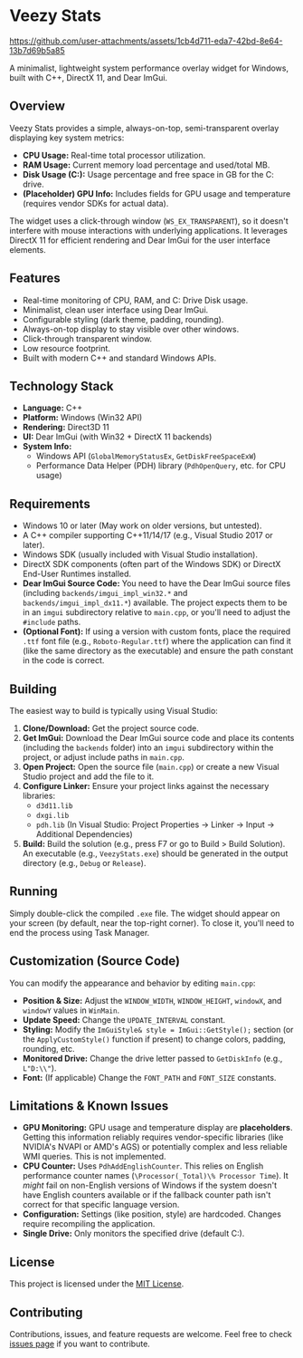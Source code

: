 # Veezy Stats

https://github.com/user-attachments/assets/1cb4d711-eda7-42bd-8e64-13b7d69b5a85
<!-- <<< Replace with a link to an actual screenshot! -->

A minimalist, lightweight system performance overlay widget for Windows, built with C++, DirectX 11, and Dear ImGui.

## Overview

Veezy Stats provides a simple, always-on-top, semi-transparent overlay displaying key system metrics:

*   **CPU Usage:** Real-time total processor utilization.
*   **RAM Usage:** Current memory load percentage and used/total MB.
*   **Disk Usage (C:):** Usage percentage and free space in GB for the C: drive.
*   **(Placeholder) GPU Info:** Includes fields for GPU usage and temperature (requires vendor SDKs for actual data).

The widget uses a click-through window (`WS_EX_TRANSPARENT`), so it doesn't interfere with mouse interactions with underlying applications. It leverages DirectX 11 for efficient rendering and Dear ImGui for the user interface elements.

## Features

*   Real-time monitoring of CPU, RAM, and C: Drive Disk usage.
*   Minimalist, clean user interface using Dear ImGui.
*   Configurable styling (dark theme, padding, rounding).
*   Always-on-top display to stay visible over other windows.
*   Click-through transparent window.
*   Low resource footprint.
*   Built with modern C++ and standard Windows APIs.

## Technology Stack

*   **Language:** C++
*   **Platform:** Windows (Win32 API)
*   **Rendering:** Direct3D 11
*   **UI:** Dear ImGui (with Win32 + DirectX 11 backends)
*   **System Info:**
    *   Windows API (`GlobalMemoryStatusEx`, `GetDiskFreeSpaceExW`)
    *   Performance Data Helper (PDH) library (`PdhOpenQuery`, etc. for CPU usage)

## Requirements

*   Windows 10 or later (May work on older versions, but untested).
*   A C++ compiler supporting C++11/14/17 (e.g., Visual Studio 2017 or later).
*   Windows SDK (usually included with Visual Studio installation).
*   DirectX SDK components (often part of the Windows SDK) or DirectX End-User Runtimes installed.
*   **Dear ImGui Source Code:** You need to have the Dear ImGui source files (including `backends/imgui_impl_win32.*` and `backends/imgui_impl_dx11.*`) available. The project expects them to be in an `imgui` subdirectory relative to `main.cpp`, or you'll need to adjust the `#include` paths.
*   **(Optional Font):** If using a version with custom fonts, place the required `.ttf` font file (e.g., `Roboto-Regular.ttf`) where the application can find it (like the same directory as the executable) and ensure the path constant in the code is correct.

## Building

The easiest way to build is typically using Visual Studio:

1.  **Clone/Download:** Get the project source code.
2.  **Get ImGui:** Download the Dear ImGui source code and place its contents (including the `backends` folder) into an `imgui` subdirectory within the project, or adjust include paths in `main.cpp`.
3.  **Open Project:** Open the source file (`main.cpp`) or create a new Visual Studio project and add the file to it.
4.  **Configure Linker:** Ensure your project links against the necessary libraries:
    *   `d3d11.lib`
    *   `dxgi.lib`
    *   `pdh.lib`
    (In Visual Studio: Project Properties -> Linker -> Input -> Additional Dependencies)
5.  **Build:** Build the solution (e.g., press F7 or go to Build > Build Solution). An executable (e.g., `VeezyStats.exe`) should be generated in the output directory (e.g., `Debug` or `Release`).

## Running

Simply double-click the compiled `.exe` file. The widget should appear on your screen (by default, near the top-right corner). To close it, you'll need to end the process using Task Manager.

## Customization (Source Code)

You can modify the appearance and behavior by editing `main.cpp`:

*   **Position & Size:** Adjust the `WINDOW_WIDTH`, `WINDOW_HEIGHT`, `windowX`, and `windowY` values in `WinMain`.
*   **Update Speed:** Change the `UPDATE_INTERVAL` constant.
*   **Styling:** Modify the `ImGuiStyle& style = ImGui::GetStyle();` section (or the `ApplyCustomStyle()` function if present) to change colors, padding, rounding, etc.
*   **Monitored Drive:** Change the drive letter passed to `GetDiskInfo` (e.g., `L"D:\\"`).
*   **Font:** (If applicable) Change the `FONT_PATH` and `FONT_SIZE` constants.

## Limitations & Known Issues

*   **GPU Monitoring:** GPU usage and temperature display are **placeholders**. Getting this information reliably requires vendor-specific libraries (like NVIDIA's NVAPI or AMD's AGS) or potentially complex and less reliable WMI queries. This is not implemented.
*   **CPU Counter:** Uses `PdhAddEnglishCounter`. This relies on English performance counter names (`\Processor(_Total)\% Processor Time`). It *might* fail on non-English versions of Windows if the system doesn't have English counters available or if the fallback counter path isn't correct for that specific language version.
*   **Configuration:** Settings (like position, style) are hardcoded. Changes require recompiling the application.
*   **Single Drive:** Only monitors the specified drive (default C:).

## License

This project is licensed under the [MIT License](LICENSE.md). <!-- <<< You should create a LICENSE.md file with the MIT license text -->

## Contributing

Contributions, issues, and feature requests are welcome. Feel free to check [issues page](link/to/your/issues) if you want to contribute. <!-- <<< Update link if you host this on GitHub/GitLab etc. -->

